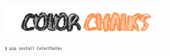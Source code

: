 <h1 align="center">
	<img  src="./src/img/Color2.png" alt="ColorChalks">
</h1>

```
$ pip install ColorChalks
```
